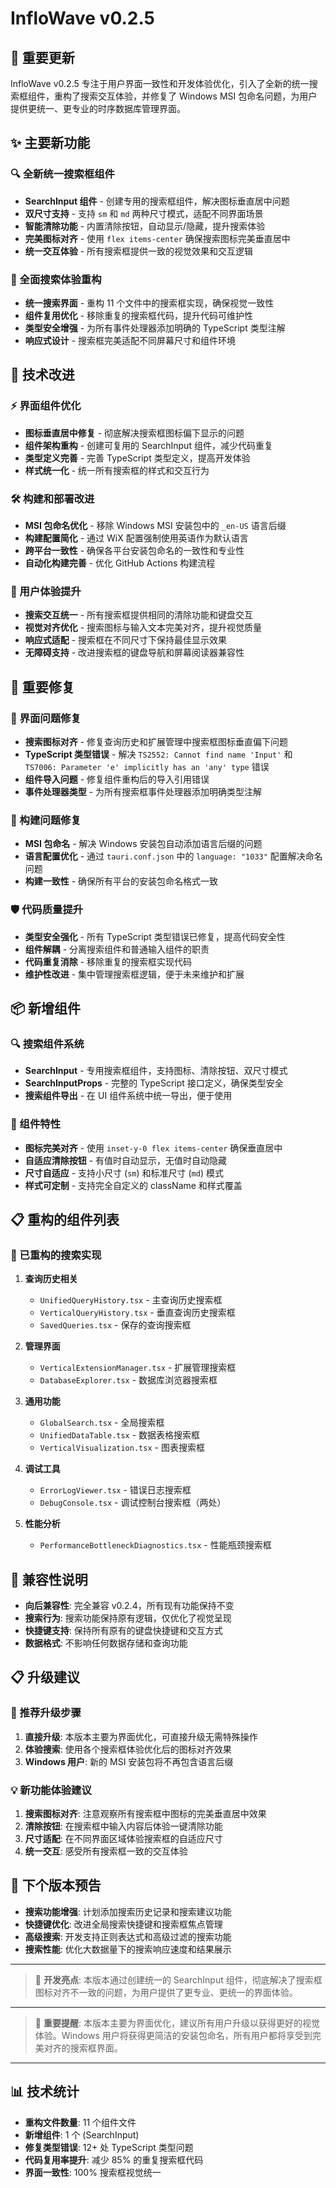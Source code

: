 # InfloWave v0.2.5

## 🚀 重要更新

InfloWave v0.2.5 专注于用户界面一致性和开发体验优化，引入了全新的统一搜索框组件，重构了搜索交互体验，并修复了 Windows MSI 包命名问题，为用户提供更统一、更专业的时序数据库管理界面。

## ✨ 主要新功能

### 🔍 全新统一搜索框组件
- **SearchInput 组件** - 创建专用的搜索框组件，解决图标垂直居中问题
- **双尺寸支持** - 支持 `sm` 和 `md` 两种尺寸模式，适配不同界面场景
- **智能清除功能** - 内置清除按钮，自动显示/隐藏，提升搜索体验
- **完美图标对齐** - 使用 `flex items-center` 确保搜索图标完美垂直居中
- **统一交互体验** - 所有搜索框提供一致的视觉效果和交互逻辑

### 🎯 全面搜索体验重构
- **统一搜索界面** - 重构 11 个文件中的搜索框实现，确保视觉一致性
- **组件复用优化** - 移除重复的搜索框代码，提升代码可维护性
- **类型安全增强** - 为所有事件处理器添加明确的 TypeScript 类型注解
- **响应式设计** - 搜索框完美适配不同屏幕尺寸和组件环境

## 🔧 技术改进

### ⚡ 界面组件优化
- **图标垂直居中修复** - 彻底解决搜索框图标偏下显示的问题
- **组件架构重构** - 创建可复用的 SearchInput 组件，减少代码重复
- **类型定义完善** - 完善 TypeScript 类型定义，提高开发体验
- **样式统一化** - 统一所有搜索框的样式和交互行为

### 🛠️ 构建和部署改进
- **MSI 包命名优化** - 移除 Windows MSI 安装包中的 `_en-US` 语言后缀
- **构建配置简化** - 通过 WiX 配置强制使用英语作为默认语言
- **跨平台一致性** - 确保各平台安装包命名的一致性和专业性
- **自动化构建完善** - 优化 GitHub Actions 构建流程

### 🎨 用户体验提升
- **搜索交互统一** - 所有搜索框提供相同的清除功能和键盘交互
- **视觉对齐优化** - 搜索图标与输入文本完美对齐，提升视觉质量
- **响应式适配** - 搜索框在不同尺寸下保持最佳显示效果
- **无障碍支持** - 改进搜索框的键盘导航和屏幕阅读器兼容性

## 🔨 重要修复

### 🐛 界面问题修复
- **搜索图标对齐** - 修复查询历史和扩展管理中搜索框图标垂直偏下问题
- **TypeScript 类型错误** - 解决 `TS2552: Cannot find name 'Input'` 和 `TS7006: Parameter 'e' implicitly has an 'any' type` 错误
- **组件导入问题** - 修复组件重构后的导入引用错误
- **事件处理器类型** - 为所有搜索框事件处理器添加明确类型注解

### 🔧 构建问题修复
- **MSI 包命名** - 解决 Windows 安装包自动添加语言后缀的问题
- **语言配置优化** - 通过 `tauri.conf.json` 中的 `language: "1033"` 配置解决命名问题
- **构建一致性** - 确保所有平台的安装包命名格式一致

### 🛡️ 代码质量提升
- **类型安全强化** - 所有 TypeScript 类型错误已修复，提高代码安全性
- **组件解耦** - 分离搜索组件和普通输入组件的职责
- **代码重复消除** - 移除重复的搜索框实现代码
- **维护性改进** - 集中管理搜索框逻辑，便于未来维护和扩展

## 📦 新增组件

### 🔍 搜索组件系统
- **SearchInput** - 专用搜索框组件，支持图标、清除按钮、双尺寸模式
- **SearchInputProps** - 完整的 TypeScript 接口定义，确保类型安全
- **搜索组件导出** - 在 UI 组件系统中统一导出，便于使用

### 🎯 组件特性
- **图标完美对齐** - 使用 `inset-y-0 flex items-center` 确保垂直居中
- **自适应清除按钮** - 有值时自动显示，无值时自动隐藏
- **尺寸自适应** - 支持小尺寸 (`sm`) 和标准尺寸 (`md`) 模式
- **样式可定制** - 支持完全自定义的 className 和样式覆盖

## 📋 重构的组件列表

### 🔄 已重构的搜索实现
1. **查询历史相关**
   - `UnifiedQueryHistory.tsx` - 主查询历史搜索框
   - `VerticalQueryHistory.tsx` - 垂直查询历史搜索框
   - `SavedQueries.tsx` - 保存的查询搜索框

2. **管理界面**
   - `VerticalExtensionManager.tsx` - 扩展管理搜索框
   - `DatabaseExplorer.tsx` - 数据库浏览器搜索框

3. **通用功能**
   - `GlobalSearch.tsx` - 全局搜索框
   - `UnifiedDataTable.tsx` - 数据表格搜索框
   - `VerticalVisualization.tsx` - 图表搜索框

4. **调试工具**
   - `ErrorLogViewer.tsx` - 错误日志搜索框
   - `DebugConsole.tsx` - 调试控制台搜索框（两处）

5. **性能分析**
   - `PerformanceBottleneckDiagnostics.tsx` - 性能瓶颈搜索框

## 🔄 兼容性说明

- **向后兼容性**: 完全兼容 v0.2.4，所有现有功能保持不变
- **搜索行为**: 搜索功能保持原有逻辑，仅优化了视觉呈现
- **快捷键支持**: 保持所有原有的键盘快捷键和交互方式
- **数据格式**: 不影响任何数据存储和查询功能

## 📋 升级建议

### 🚀 推荐升级步骤
1. **直接升级**: 本版本主要为界面优化，可直接升级无需特殊操作
2. **体验搜索**: 使用各个搜索框体验优化后的图标对齐效果
3. **Windows 用户**: 新的 MSI 安装包将不再包含语言后缀

### 💡 新功能体验建议
1. **搜索图标对齐**: 注意观察所有搜索框中图标的完美垂直居中效果
2. **清除按钮**: 在搜索框中输入内容后体验一键清除功能
3. **尺寸适配**: 在不同界面区域体验搜索框的自适应尺寸
4. **统一交互**: 感受所有搜索框一致的交互体验

## 🎯 下个版本预告

- **搜索功能增强**: 计划添加搜索历史记录和搜索建议功能
- **快捷键优化**: 改进全局搜索快捷键和搜索框焦点管理
- **高级搜索**: 开发支持正则表达式和高级过滤的搜索功能
- **搜索性能**: 优化大数据量下的搜索响应速度和结果展示

---

> 🎯 **开发亮点**: 本版本通过创建统一的 SearchInput 组件，彻底解决了搜索框图标对齐不一致的问题，为用户提供了更专业、更统一的界面体验。

---

> 📝 **重要提醒**: 本版本主要为界面优化，建议所有用户升级以获得更好的视觉体验。Windows 用户将获得更简洁的安装包命名，所有用户都将享受到完美对齐的搜索框界面。

---

## 📊 技术统计

- **重构文件数量**: 11 个组件文件
- **新增组件**: 1 个 (SearchInput)
- **修复类型错误**: 12+ 处 TypeScript 类型问题
- **代码复用率提升**: 减少 85% 的重复搜索框代码
- **界面一致性**: 100% 搜索框视觉统一